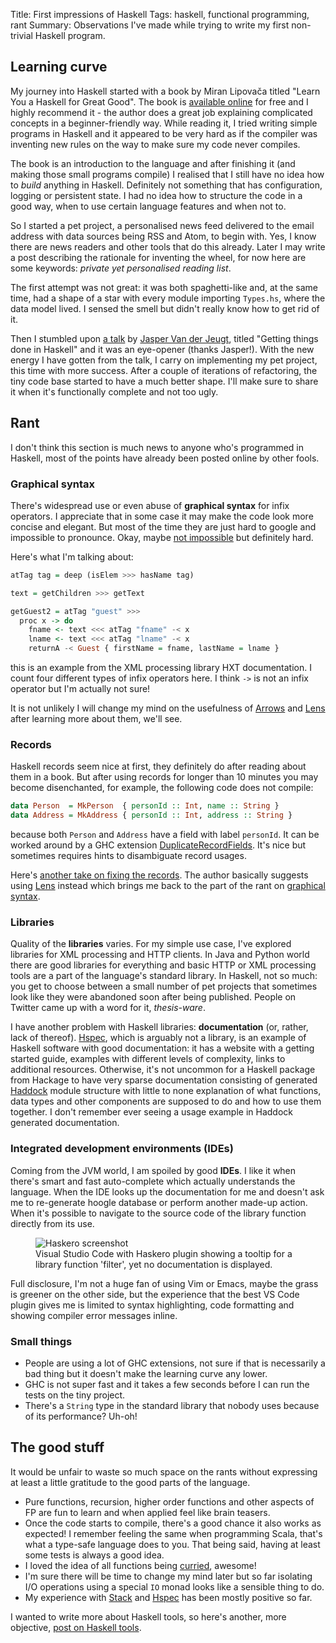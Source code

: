 Title: First impressions of Haskell
Tags: haskell, functional programming, rant
Summary: Observations I've made while trying to write my first non-trivial Haskell program.

## Learning curve

My journey into Haskell started with a book by Miran Lipovača titled
"Learn You a Haskell for Great Good". The book is [available online](http://learnyouahaskell.com/)
for free and I highly recommend it - the author does a great job explaining complicated concepts
in a beginner-friendly way. While reading it, I tried writing simple programs in Haskell and it
appeared to be very hard as if the compiler was inventing new rules on the way to make sure my
code never compiles.

The book is an introduction to the language and after finishing it (and making those small
programs compile) I realised that I still have no idea how to *build* anything in Haskell.
Definitely not something that has configuration, logging or persistent state. I had no idea how to
structure the code in a good way, when to use certain language features and when not to.

So I started a pet project, a personalised news feed delivered to the email address with data
sources being RSS and Atom, to begin with. Yes, I know there are news readers and other tools that do
this already. Later I may write a post describing the rationale for inventing the wheel, for now
here are some keywords: *private yet personalised reading list*.

The first attempt was not great: it was both spaghetti-like and, at the same time, had a
shape of a star with every module importing `Types.hs`, where the data model lived. I sensed the smell
but didn't really know how to get rid of it.

Then I stumbled upon [a talk](https://www.youtube.com/watch?v=-X1vrxQUETM) by
[Jasper Van der Jeugt](https://jaspervdj.be/), titled "Getting things done in Haskell" and it was an
eye-opener (thanks Jasper!). With the new energy I have gotten from the talk, I carry on implementing
my pet project, this time with more success. After a couple of iterations of refactoring, the tiny code
base started to have a much better shape. I'll make sure to share it when it's functionally complete
and not too ugly.

## Rant

I don't think this section is much news to anyone who's programmed in Haskell, most of the points
have already been posted online by other fools.

### Graphical syntax

There's widespread use or even abuse of **graphical syntax** for infix operators. I appreciate that
in some case it may make the code look more concise and elegant. But most of the time they are just
hard to google and impossible to pronounce. Okay, maybe
[not impossible](https://wiki.haskell.org/Pronunciation) but definitely hard.

Here's what I'm talking about:

```Haskell
atTag tag = deep (isElem >>> hasName tag)

text = getChildren >>> getText

getGuest2 = atTag "guest" >>>
  proc x -> do
    fname <- text <<< atTag "fname" -< x
    lname <- text <<< atTag "lname" -< x
    returnA -< Guest { firstName = fname, lastName = lname }
```

this is an example from the XML processing library HXT documentation. I count four
different types of infix operators here. I think `->` is not an infix operator but
I'm actually not sure!

It is not unlikely I will change my mind on the usefulness of [Arrows](https://en.wikibooks.org/wiki/Haskell/Understanding_arrows)
and [Lens](https://en.wikibooks.org/wiki/Haskell/Lenses_and_functional_references)
after learning more about them, we'll see.

### Records

Haskell records seem nice at first, they definitely do after reading about them in a book.
But after using records for longer than 10 minutes you may become disenchanted, for example,
the following code does not compile:

```Haskell
data Person  = MkPerson  { personId :: Int, name :: String }
data Address = MkAddress { personId :: Int, address :: String }
```

because both `Person` and `Address` have a field with label `personId`. It can be worked around
by a GHC extension
[DuplicateRecordFields](https://ghc.haskell.org/trac/ghc/wiki/Records/OverloadedRecordFields/DuplicateRecordFields).
It's nice but sometimes requires hints to disambiguate record usages.

Here's [another take on fixing the records](https://gist.github.com/patrickt/d43031e3b69f1a4ff8c9).
The author basically suggests using [Lens](https://en.wikibooks.org/wiki/Haskell/Lenses_and_functional_references)
instead which brings me back to the part of the rant on
[graphical syntax]({filename}/2018-04-30_first-impressions-of-haskell.md#graphical-syntax).

### Libraries

Quality of the **libraries** varies. For my simple use case, I've explored libraries for XML
processing and HTTP clients. In Java and Python world there are good libraries for everything
and basic HTTP or XML processing tools are a part of the language's standard library. In
Haskell, not so much: you get to choose between a small number of pet projects that sometimes
look like they were abandoned soon after being published. People on Twitter came up with a
word for it, *thesis-ware*.

I have another problem with Haskell libraries: **documentation** (or, rather, lack of thereof).
[Hspec]({filename}/2018-05-01_haskell-tools.md#hspec-testing-framework), which is arguably not
a library, is an example of Haskell software with good documentation: it has a website with a
getting started guide, examples with different levels of complexity, links to additional resources.
Otherwise, it's not uncommon for a Haskell package from Hackage to have very sparse documentation
consisting of generated [Haddock]({filename}/2018-05-01_haskell-tools.md#haddock) module
structure with little to none explanation of what functions, data types and other components
are supposed to do and how to use them together. I don't remember ever seeing a usage example in
Haddock generated documentation.

### Integrated development environments (IDEs)

Coming from the JVM world, I am spoiled by good **IDEs**. I like it when there's smart and fast
auto-complete which actually understands the language. When the IDE looks up the documentation
for me and doesn't ask me to re-generate hoogle database or perform another made-up action.
When it's possible to navigate to the source code of the library function directly from its use.

<figure>
  <img src="{attach}static/images/haskell-ide.png" alt="Haskero screenshot"/>
  <figcaption>
  Visual Studio Code with Haskero plugin showing a tooltip for a library
  function 'filter', yet no documentation is displayed.
  </figcaption>
</figure>

Full disclosure, I'm not a huge fan of using Vim or Emacs, maybe the grass is greener on the
other side, but the experience that the best VS Code plugin gives me is limited to syntax
highlighting, code formatting and showing compiler error messages inline.

### Small things

* People are using a lot of GHC extensions, not sure if that is necessarily a bad thing but it
  doesn't make the learning curve any lower.
* GHC is not super fast and it takes a few seconds before I can run the tests on the tiny project.
* There's a `String` type in the standard library that nobody uses because of its
  performance? Uh-oh!

## The good stuff

It would be unfair to waste so much space on the rants without expressing at least a little
gratitude to the good parts of the language.

* Pure functions, recursion, higher order functions and other aspects of FP are fun to learn and
  when applied feel like brain teasers.
* Once the code starts to compile, there's a good chance it also works as expected! I remember
  feeling the same when programming Scala, that's what a type-safe language does to you. That
  being said, having at least some tests is always a good idea.
* I loved the idea of all functions being [curried](https://wiki.haskell.org/Currying), awesome!
* I'm sure there will be time to change my mind later but so far isolating I/O operations using a
  special `IO` monad looks like a sensible thing to do.
* My experience with [Stack]({filename}/2018-05-01_haskell-tools.md#stack-build-tool) and
  [Hspec]({filename}/2018-05-01_haskell-tools.md#hspec-testing-framework) has been mostly positive
  so far.

I wanted to write more about Haskell tools, so here's another, more objective,
[post on Haskell tools]({filename}/2018-05-01_haskell-tools.md).
